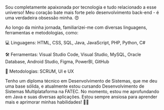 Sou completamente apaixonada por tecnologia e tudo relacionado a esse universo! Meu coração bate mais forte pelo desenvolvimento back-end - é uma verdadeira obsessão minha. 😍

Ao longo da minha jornada, familiarizei-me com diversas linguagens, ferramentas e metodologias, como:

💻 Linguagens:
HTML, CSS, SQL, Java, JavaScript, PHP, Python, C#

🛠 Ferramentas:
Visual Studio Code, Visual Studio, MySQL, Oracle Database, Android Studio, Figma, PowerBI, GitHub

🚀 Metodologias:
SCRUM, UI e UX

Tenho um diploma técnico em Desenvolvimento de Sistemas, que me deu uma base sólida, e atualmente estou cursando Desenvolvimento de Sistemas Multiplataforma na FATEC. No momento, estou me aprofundando em Java e suas diversas aplicações. Estou sempre ansiosa para aprender mais e aprimorar minhas habilidades! 💙✨
